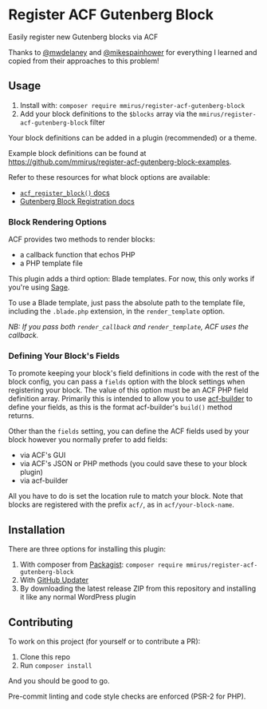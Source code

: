 # Register ACF Gutenberg Block

Easily register new Gutenberg blocks via ACF

Thanks to [@mwdelaney](https://github.com/MWDelaney/) and [@mikespainhower](https://github.com/mikespainhower/) for everything I learned and copied from their approaches to this problem!

## Usage

1. Install with: `composer require mmirus/register-acf-gutenberg-block`
2. Add your block definitions to the `$blocks` array via the `mmirus/register-acf-gutenberg-block` filter

Your block definitions can be added in a plugin (recommended) or a theme.

Example block definitions can be found at https://github.com/mmirus/register-acf-gutenberg-block-examples.

Refer to these resources for what block options are available:

- [`acf_register_block()` docs](https://www.advancedcustomfields.com/resources/acf_register_block/)
- [Gutenberg Block Registration docs](https://wordpress.org/gutenberg/handbook/designers-developers/developers/block-api/block-registration/)

### Block Rendering Options

ACF provides two methods to render blocks:

- a callback function that echos PHP
- a PHP template file

This plugin adds a third option: Blade templates. For now, this only works if you're using [Sage](https:/roots.io/sage/).

To use a Blade template, just pass the absolute path to the template file, including the `.blade.php` extension, in the `render_template` option.

_NB: If you pass both `render_callback` and `render_template`, ACF uses the callback._

### Defining Your Block's Fields

To promote keeping your block's field definitions in code with the rest of the block config, you can pass a `fields` option with the block settings when registering your block. The value of this option must be an ACF PHP field definition array. Primarily this is intended to allow you to use [acf-builder](https://github.com/StoutLogic/acf-builder) to define your fields, as this is the format acf-builder's `build()` method returns.

Other than the `fields` setting, you can define the ACF fields used by your block however you normally prefer to add fields:

- via ACF's GUI
- via ACF's JSON or PHP methods (you could save these to your block plugin)
- via acf-builder

All you have to do is set the location rule to match your block. Note that blocks are registered with the prefix `acf/`, as in `acf/your-block-name`.

## Installation

There are three options for installing this plugin:

1. With composer from [Packagist](https://packagist.org/packages/mmirus/register-acf-gutenberg-block): `composer require mmirus/register-acf-gutenberg-block`
2. With [GitHub Updater](https://github.com/afragen/github-updater)
3. By downloading the latest release ZIP from this repository and installing it like any normal WordPress plugin

## Contributing

To work on this project (for yourself or to contribute a PR):

1. Clone this repo
2. Run `composer install`

And you should be good to go.

Pre-commit linting and code style checks are enforced (PSR-2 for PHP).
